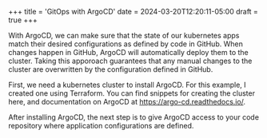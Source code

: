 +++
title = 'GitOps with ArgoCD'
date = 2024-03-20T12:20:11-05:00
draft = true
+++

With ArgoCD, we can make sure that the state of our kubernetes apps match their desired configurations as defined by code in GitHub. When changes happen in GitHub, ArgoCD will automatically deploy them to the cluster. Taking this apporoach guarantees that any manual changes to the cluster are overwritten by the configuration defined in GitHub. 

First, we need a kubernetes cluster to install ArgoCD. For this example, I created one using Terraform. You can find snippets for creating the cluster here, and documentation on ArgoCD at https://argo-cd.readthedocs.io/.

After installing ArgoCD, the next step is to give ArgoCD access to your code repository where application configurations are defined. 
